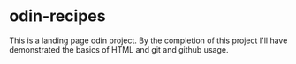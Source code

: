 # odin-recipes
This is a landing page odin project.
By the completion of this project I'll have demonstrated the basics of HTML and git and github usage.
